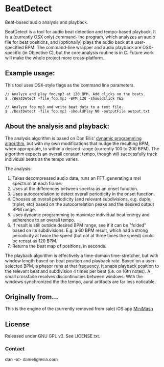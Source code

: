 # BeatDetect
Beat-based audio analysis and playback.

BeatDetect is a tool for audio beat detection and tempo-based playback. It is a (currently OSX only) command-line program, which analyzes an audio file for beat positions, and (optionally) plays the audio back at a user-specified BPM. The command-line wrapper and audio playback are OSX-specific (in Objective C), but the core analysis routine is in C. Future work will make the whole project more cross-platform.

## Example usage:
This tool uses OSX-style flags as the command line parameters.
```
// Analyze and play foo.mp3 at 120 BPM. Add clicks on the beats.
$ ./BeatDetect -file foo.mp3 -BPM 120 -shouldClick YES

// Analyze foo.mp3 and write beat data to a text file.
$ ./BeatDetect -file foo.mp3 -shouldPlay NO -outputFile output.txt
```

## About the analysis and playback:
The analysis algorithm is based on Dan Ellis' [dynamic programming algorithm](http://citeseerx.ist.psu.edu/viewdoc/download?doi=10.1.1.94.8773&rep=rep1&type=pdf), but with my own modifications that nudge the resulting BPM, when appropriate, to within a desired range (currently 100 to 200 BPM). The algorithm expects an overall constant tempo, though will successfully track individual beats as the tempo varies. 

The analysis:
1) Takes decompressed audio data, runs an FFT, generating a mel spectrum at each frame.
2) Uses at the differences between spectra as an onset function.
3) Uses autocorrelation to detect overall periodicity in the onset function.
4) Chooses an overall periodicity (and relevant subdivisions, e.g. duple, triplet, etc) based on the autocorrelation peaks and the desired output BPM range.
5) Uses dynamic programming to maximize individual beat energy and adherence to an overall tempo.
6) If result is still outside desired BPM range, see if it can be "folded" based on its subdivisions. E.g. a 60 BPM result, which had a strong periodicity at twice the speed (but not at three times the speed) could be recast as 120 BPM.
7) Returns the beat map of positions, in seconds.

The playback algorithm is effectively a time-domain time-stretcher, but with window length based on beat position and playback rate.
Based on a user-selected BPM, a phasor runs at that frequency. It snaps playback position to the relevant beat and subdivision 4 times per beat (i.e. on 16th notes). A small crossfade resolves discontinuities between windows. With the windows synchronized the the tempo, aural artifacts are far less noticable.

## Originally from...
This is the engine of the (currently removed from sale) iOS app [MiniMash](https://vimeo.com/25455527)

## License
Released under GNU GPL v3. See LICENSE.txt.

### Contact
dan -at- danieliglesia.com
